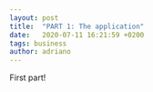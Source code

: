 ```yaml
---
layout: post
title:  "PART 1: The application"
date:   2020-07-11 16:21:59 +0200
tags: business
author: adriano
---
```


First part!
